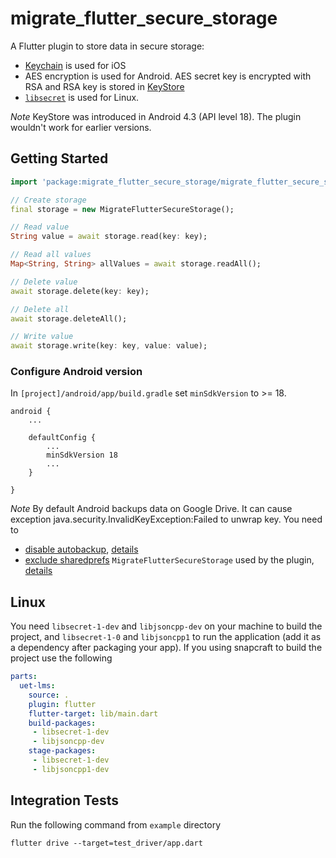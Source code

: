 # migrate_flutter_secure_storage

A Flutter plugin to store data in secure storage:
* [Keychain](https://developer.apple.com/library/content/documentation/Security/Conceptual/keychainServConcepts/01introduction/introduction.html#//apple_ref/doc/uid/TP30000897-CH203-TP1) is used for iOS 
* AES encryption is used for Android. AES secret key is encrypted with RSA and RSA key is stored in [KeyStore](https://developer.android.com/training/articles/keystore.html)
* [`libsecret`](https://wiki.gnome.org/Projects/Libsecret) is used for Linux. 

*Note* KeyStore was introduced in Android 4.3 (API level 18). The plugin wouldn't work for earlier versions.

## Getting Started
```dart
import 'package:migrate_flutter_secure_storage/migrate_flutter_secure_storage.dart';

// Create storage
final storage = new MigrateFlutterSecureStorage();

// Read value 
String value = await storage.read(key: key);

// Read all values
Map<String, String> allValues = await storage.readAll();

// Delete value 
await storage.delete(key: key);

// Delete all 
await storage.deleteAll();

// Write value 
await storage.write(key: key, value: value);

```

### Configure Android version 
In `[project]/android/app/build.gradle` set `minSdkVersion` to >= 18.
```
android {
    ...
    
    defaultConfig {
        ...
        minSdkVersion 18
        ...
    }

}
```
*Note* By default Android backups data on Google Drive. It can cause exception java.security.InvalidKeyException:Failed to unwrap key. 
You need to 
* [disable autobackup](https://developer.android.com/guide/topics/data/autobackup#EnablingAutoBackup), [details](https://github.com/mogol/flutter_secure_storage/issues/13#issuecomment-421083742)
* [exclude sharedprefs](https://developer.android.com/guide/topics/data/autobackup#IncludingFiles) `MigrateFlutterSecureStorage` used by the plugin, [details](https://github.com/mogol/flutter_secure_storage/issues/43#issuecomment-471642126)

## Linux

You need `libsecret-1-dev` and `libjsoncpp-dev` on your machine to build the project, and `libsecret-1-0` and `libjsoncpp1` to run the application (add it as a dependency after packaging your app). If you using snapcraft to build the project use the following

```yaml
parts:
  uet-lms:
    source: .
    plugin: flutter
    flutter-target: lib/main.dart 
    build-packages:
     - libsecret-1-dev
     - libjsoncpp-dev
    stage-packages:
     - libsecret-1-dev
     - libjsoncpp1-dev
```


## Integration Tests

Run the following command from `example` directory
```
flutter drive --target=test_driver/app.dart
```
